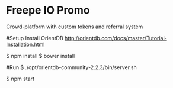 # Freepe IO Promo
Crowd-platform with custom tokens and referral system

#Setup
Install OrientDB http://orientdb.com/docs/master/Tutorial-Installation.html

$ npm install
$ bower install

#Run
$ ./opt/orientdb-community-2.2.3/bin/server.sh

$ npm start
